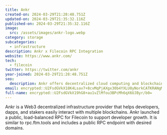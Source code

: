 ```yaml
---
title: Ankr
created-on: 2024-03-29T21:28:48.751Z
updated-on: 2024-03-29T21:35:32.116Z
published-on: 2024-03-29T21:35:32.116Z
image:
  src: /assets/images/ankr-logo.webp
category: storage
subcategories:
  - infrastructure
description: Ankr x Filecoin RPC Integration
website: https://www.ankr.com/
tech:
  - filecoin
twitter: https://twitter.com/ankr
year-joined: 2024-03-29T21:28:48.751Z
seo:
  description: Ankr offers decentralized cloud computing and blockchain infrastructure.
email: encrypted::U2FsdGVkX18K4Lsav7+8cvMqPjAXgx30b4YXLU8yNorkCATKRANgM/omt99+Ic4A
full-name: encrypted::U2FsdGVkX19hG8+au1vZlMfou3BPcMh6qX6UJByr/b0=
---
```


Ankr is a Web3 decentralized infrastructure provider that helps developers, dapps, and stakers easily interact with multiple blockchains. Ankr launched a public, load-balanced RPC for Filecoin to support developer growth. It is similar to rpc.ftm.tools and includes a public RPC endpoint with desired domains.

